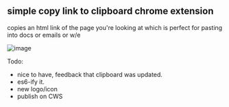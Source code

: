 ## simple copy link to clipboard chrome extension


copies an html link of the page you're looking at which is perfect for pasting into docs or emails or w/e


![image](https://cloud.githubusercontent.com/assets/39191/4747241/2590fe8e-5a59-11e4-99d0-b2bfce0cf078.png)


Todo: 
  * nice to have, feedback that clipboard was updated.
  * es6-ify it. 
  * new logo/icon
  * publish on CWS